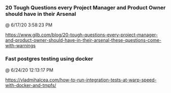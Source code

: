 ﻿

### 20 Tough Questions every Project Manager and Product Owner should have in their Arsenal
@ 6/17/20 3:58:23 PM

https://www.gilb.com/blog/20-tough-questions-every-project-manager-and-product-owner-should-have-in-their-arsenal-these-questions-come-with-warnings




### Fast postgres testing using docker
@ 6/24/20 12:13:17 PM

https://vladmihalcea.com/how-to-run-integration-tests-at-warp-speed-with-docker-and-tmpfs/


